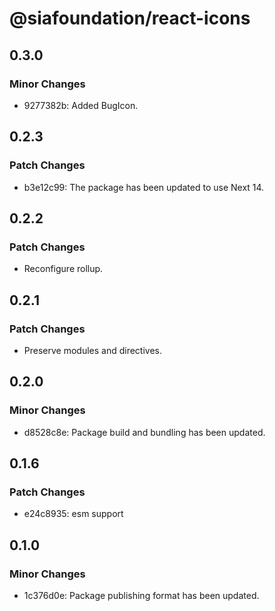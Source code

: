 # @siafoundation/react-icons

## 0.3.0

### Minor Changes

- 9277382b: Added BugIcon.

## 0.2.3

### Patch Changes

- b3e12c99: The package has been updated to use Next 14.

## 0.2.2

### Patch Changes

- Reconfigure rollup.

## 0.2.1

### Patch Changes

- Preserve modules and directives.

## 0.2.0

### Minor Changes

- d8528c8e: Package build and bundling has been updated.

## 0.1.6

### Patch Changes

- e24c8935: esm support

## 0.1.0

### Minor Changes

- 1c376d0e: Package publishing format has been updated.
